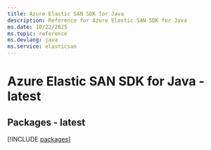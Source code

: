 ```yaml
---
title: Azure Elastic SAN SDK for Java
description: Reference for Azure Elastic SAN SDK for Java
ms.date: 10/22/2025
ms.topic: reference
ms.devlang: java
ms.service: elasticsan
---
```

# Azure Elastic SAN SDK for Java - latest
## Packages - latest
[!INCLUDE [packages](elastic-san-index.md)]